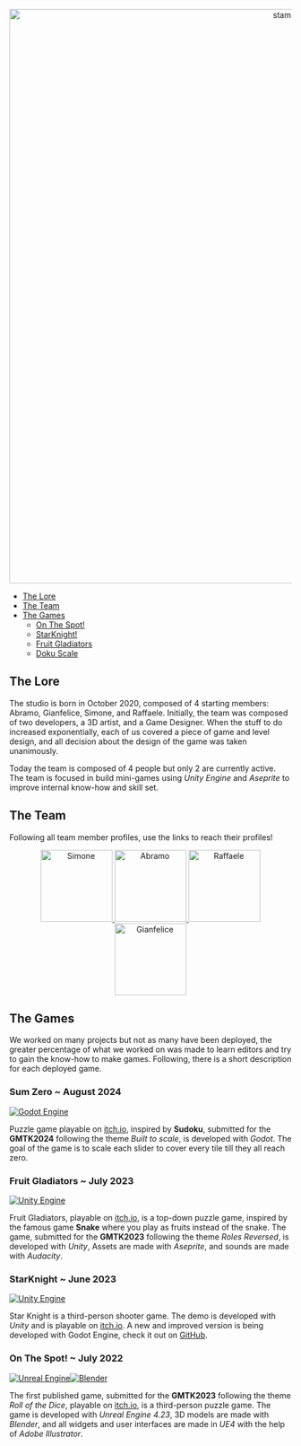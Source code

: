 <p align="center">
  <img src="https://user-images.githubusercontent.com/39314951/158068553-e372c491-340f-4e2b-b809-2698d3ae0112.png" width="1024" title="stampede logo" />
</p>

- [The Lore](#the-lore)
- [The Team](#the-team)
- [The Games](#the-games)
  - [On The Spot!](#on-the-spot)
  - [StarKnight!](#starknight)
  - [Fruit Gladiators](#fruit-gladiators)
  - [Doku Scale](#doku-scale)

## The Lore
The studio is born in October 2020, composed of 4 starting members: Abramo, Gianfelice, Simone, and Raffaele. Initially, the team was composed of two developers, a 3D artist, and a Game Designer. When the stuff to do increased exponentially, each of us covered a piece of game and level design, and all decision about the design of the game was taken unanimously.

Today the team is composed of 4 people but only 2 are currently active. The team is focused in build mini-games using _Unity Engine_ and _Aseprite_ to improve internal know-how and skill set.

## The Team
Following all team member profiles, use the links to reach their profiles!
<p align="center">
  <a href="https://github.com/simone-lungarella"> <img src="https://github.com/simone-lungarella.png" title="Simone" weight="128" height="128" /> </a>
  <a href="https://github.com/Lincoln-Ab"> <img src="https://github.com/Lincoln-Ab.png" title="Abramo" weight="128" height="128" /> </a>
  <a href="https://github.com/lungarella-raffaele"> <img src="https://github.com/lungarella-raffaele.png" title="Raffaele" weight="128" height="128" /> </a>
  <a href="https://github.com/GianfeliceLNG"> <img src="https://github.com/GianfeliceLNG.png" title="Gianfelice" weight="128" height="128" /> </a>
</p>

## The Games
We worked on many projects but not as many have been deployed, the greater percentage of what we worked on was made to learn editors and try to gain the know-how to make games. Following, there is a short description for each deployed game.

  
### Sum Zero ~ August 2024
[![Godot Engine](https://img.shields.io/badge/Godot-%23FFFFFF.svg?logo=godot-engine)](https://godotengine.org/)

Puzzle game playable on [itch.io](https://stampede-studios.itch.io/doku-scale), inspired by **Sudoku**, submitted for the **GMTK2024** following the theme *Built to scale*, is developed with *Godot*. The goal of the game is to scale each slider to cover every tile till they all reach zero.

### Fruit Gladiators ~ July 2023
[![Unity Engine](https://img.shields.io/badge/Unity-100000?style=for-the-badge&logo=unity&logoColor=white)](https://unity.com/)

Fruit Gladiators, playable on [itch.io](https://surveiior.itch.io/fruitgladiators), is a top-down puzzle game, inspired by the famous game **Snake** where you play as fruits instead of the snake. The game, submitted for the **GMTK2023** following the theme *Roles Reversed*, is developed with *Unity*, Assets are made with *Aseprite*, and sounds are made with *Audacity*.

### StarKnight ~ June 2023
[![Unity Engine](https://img.shields.io/badge/Unity-100000?style=for-the-badge&logo=unity&logoColor=white)](https://unity.com/)

Star Knight is a third-person shooter game. The demo is developed with *Unity* and is playable on [itch.io](https://surveiior.itch.io/starknight).
A new and improved version is being developed with Godot Engine, check it out on [GitHub](https://github.com/StampedeStudios/star-knight).

### On The Spot! ~ July 2022
[![Unreal Engine](https://img.shields.io/badge/-Unreal%20Engine-313131?style=for-the-badge&logo=unreal-engine&logoColor=white)](https://www.unrealengine.com/en-US/)[![Blender](https://img.shields.io/badge/blender-%23F5792A.svg?style=for-the-badge&logo=blender&logoColor=white)](https://www.blender.org)

The first published game, submitted for the **GMTK2023** following the theme *Roll of the Dice*, playable on [itch.io](https://surveiior.itch.io/on-the-spot), is a third-person puzzle game. The game is developed with *Unreal Engine 4.23*, 3D models are made with *Blender*, and all widgets and user interfaces are made in *UE4* with the help of *Adobe Illustrator*.
